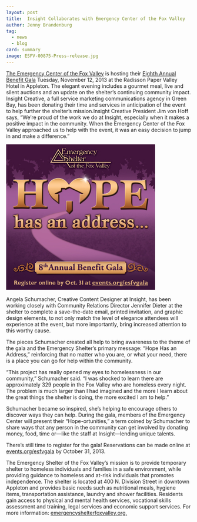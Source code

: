 ```yaml
---
layout: post
title:  Insight Collaborates with Emergency Center of the Fox Valley
author: Jenny Brandenburg
tag:
  - news
  - blog
card: summary
image: ESFV-00875-Press-release.jpg
---
```


[The Emergency Center of the Fox Valley](http://www.emergencyshelterfoxvalley.org/) is hosting their [Eighth Annual Benefit Gala](http://www.events.org/esfvgala/cpage.aspx?e=63290) Tuesday, November 12, 2013 at the Radisson Paper Valley Hotel in Appleton. The elegant evening includes a gourmet meal, live and silent auctions and an update on the shelter’s continuing community impact. Insight Creative, a full service marketing communications agency in Green Bay, has been donating their time and services in anticipation of the event to help further the shelter’s mission.Insight Creative President Jim von Hoff says, “We’re proud of the work we do at Insight, especially when it makes a positive impact in the community. When the Emergency Center of the Fox Valley approached us to help with the event, it was an easy decision to jump in and make a difference.”

![](/img/ESFV-00875-Press-release.jpg)

Angela Schumacher, Creative Content Designer at Insight, has been working closely with Community Relations Director Jennifer Dieter at the shelter to complete a save-the-date email, printed invitation, and graphic design elements, to not only match the level of elegance attendees will experience at the event, but more importantly, bring increased attention to this worthy cause.

The pieces Schumacher created all help to bring awareness to the theme of the gala and the Emergency Shelter’s primary message: “Hope Has an Address,” reinforcing that no matter who you are, or what your need, there is a place you can go for help within the community.

“This project has really opened my eyes to homelessness in our community,” Schumacher said. “I was shocked to learn there are approximately 329 people in the Fox Valley who are homeless every night. The problem is much larger than I had imagined and the more I learn about the great things the shelter is doing, the more excited I am to help.”

Schumacher became so inspired, she’s helping to encourage others to discover ways they can help. During the gala, members of the Emergency Center will present their “Hope-ortunities,” a term coined by Schumacher to share ways that any person in the community can get involved by donating money, food, time or—like the staff at Insight—lending unique talents.

There’s still time to register for the gala! Reservations can be made online at [events.org/esfvgala](http://www.events.org/esfvgala/cpage.aspx?e=63290) by October 31, 2013.

The Emergency Shelter of the Fox Valley’s mission is to provide temporary shelter to homeless individuals and families in a safe environment, while providing guidance to homeless and at-risk individuals that promotes independence. The shelter is located at 400 N. Division Street in downtown Appleton and provides basic needs such as nutritional meals, hygiene items, transportation assistance, laundry and shower facilities. Residents gain access to physical and mental health services, vocational skills assessment and training, legal services and economic support services. For more information: [emergencyshelterfoxvalley.org.](http://www.emergencyshelterfoxvalley.org/)
